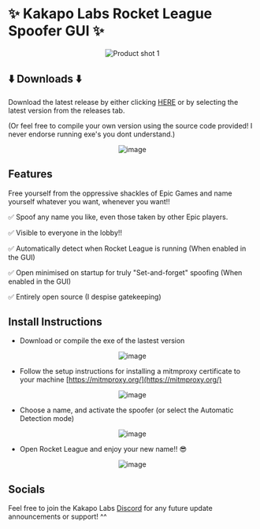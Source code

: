 # ✨ Kakapo Labs Rocket League Spoofer GUI ✨
<p align="center">
  <img src="https://github.com/user-attachments/assets/b9074c7d-6f52-4379-af97-0ea6b3e288eb" alt="Product shot 1">
</p>

## ⬇️ Downloads ⬇️
Download the latest release by either clicking [HERE](https://github.com/Kakapo-Labs/RL-Spoofer-GUI/releases) or by selecting the latest version from the releases tab.

(Or feel free to compile your own version using the source code provided! I never endorse running exe's you dont understand.)

<p align="center">
  <img src="https://github.com/user-attachments/assets/f60812b7-7a6f-4e58-995e-63e71c8fd5c5" alt="image">
</p>

## Features
Free yourself from the oppressive shackles of Epic Games and name yourself whatever you want, whenever you want!!

✅ Spoof any name you like, even those taken by other Epic players.

✅ Visible to everyone in the lobby!!

✅ Automatically detect when Rocket League is running (When enabled in the GUI)

✅ Open minimised on startup for truly "Set-and-forget" spoofing (When enabled in the GUI)

✅ Entirely open source (I despise gatekeeping)

## Install Instructions
* Download or compile the exe of the lastest version

<p align="center">
  <img src="https://github.com/user-attachments/assets/1b10bcf4-03cb-4748-a663-1ae438ac618e" alt="image">
</p>

* Follow the setup instructions for installing a mitmproxy certificate to your machine [https://mitmproxy.org/](https://mitmproxy.org/)

<p align="center">
  <img src="https://github.com/user-attachments/assets/d75f00fd-3c8e-49e6-88dc-3e6e1b76199a" alt="image">
</p>

* Choose a name, and activate the spoofer (or select the Automatic Detection mode)

<p align="center">
  <img src="https://github.com/user-attachments/assets/1f690699-b900-4686-9fff-79f623f4eaf0" alt="image">
</p>

* Open Rocket League and enjoy your new name!! 😎

<p align="center">
  <img src="https://github.com/user-attachments/assets/f595a86f-ae06-4455-aa42-ac343624d3dd" alt="image">
</p>

## Socials
Feel free to join the Kakapo Labs [Discord](https://discord.gg/hXAVPfYHUN) for any future update announcements or support! ^^
